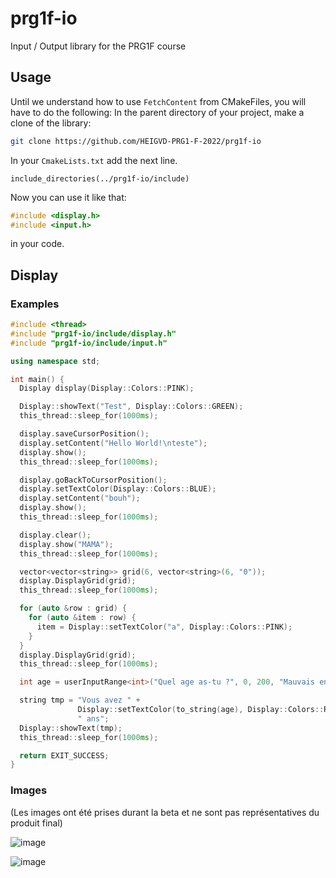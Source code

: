 # prg1f-io

Input / Output library for the PRG1F course

## Usage

Until we understand how to use `FetchContent` from CMakeFiles, you will have to do the following:
In the parent directory of your project, make a clone of the library:

```bash
git clone https://github.com/HEIGVD-PRG1-F-2022/prg1f-io
```
In your `CmakeLists.txt` add the next line.
```
include_directories(../prg1f-io/include)
```
Now you can use it like that:

```c++
#include <display.h>
#include <input.h>
```

in your code.

## Display

### Examples

```c++
#include <thread>
#include "prg1f-io/include/display.h"
#include "prg1f-io/include/input.h"

using namespace std;

int main() {
  Display display(Display::Colors::PINK);

  Display::showText("Test", Display::Colors::GREEN);
  this_thread::sleep_for(1000ms);

  display.saveCursorPosition();
  display.setContent("Hello World!\nteste");
  display.show();
  this_thread::sleep_for(1000ms);

  display.goBackToCursorPosition();
  display.setTextColor(Display::Colors::BLUE);
  display.setContent("bouh");
  display.show();
  this_thread::sleep_for(1000ms);

  display.clear();
  display.show("MAMA");
  this_thread::sleep_for(1000ms);

  vector<vector<string>> grid(6, vector<string>(6, "0"));
  display.DisplayGrid(grid);
  this_thread::sleep_for(1000ms);

  for (auto &row : grid) {
    for (auto &item : row) {
      item = Display::setTextColor("a", Display::Colors::PINK);
    }
  }
  display.DisplayGrid(grid);
  this_thread::sleep_for(1000ms);

  int age = userInputRange<int>("Quel age as-tu ?", 0, 200, "Mauvais entrée");

  string tmp = "Vous avez " +
               Display::setTextColor(to_string(age), Display::Colors::RED) +
               " ans";
  Display::showText(tmp);
  this_thread::sleep_for(1000ms);

  return EXIT_SUCCESS;
}
```

### Images

(Les images ont été prises durant la beta et ne sont pas représentatives du produit final)

![image](https://user-images.githubusercontent.com/46396184/202451747-80dc852e-b7df-4511-9a0b-6907789343b7.png)

![image](https://user-images.githubusercontent.com/46396184/202451486-d65ad651-b26e-4ddf-8b79-2c10e40fdb47.png)
